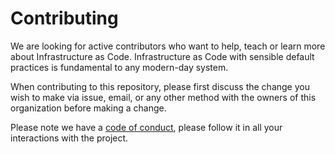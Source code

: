 # Contributing

We are looking for active contributors who want to help, teach or learn more about Infrastructure as Code. Infrastructure as Code with sensible default practices is fundamental to any modern-day system.

When contributing to this repository, please first discuss the change you wish to make via issue,
email, or any other method with the owners of this organization before making a change.

Please note we have a [code of conduct](CODE_OF_CONDUCT.md), please follow it in all your interactions with the project.
